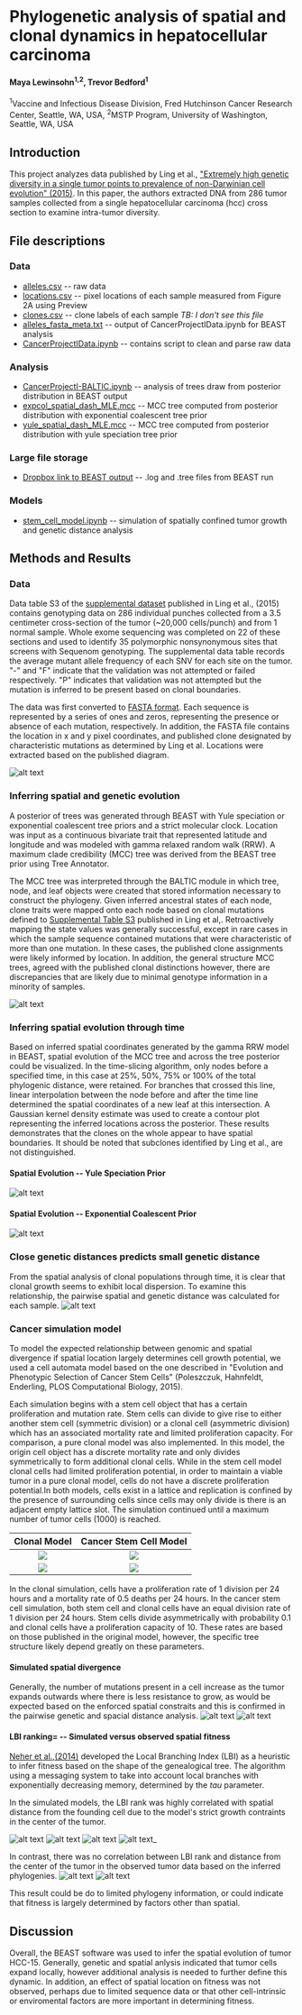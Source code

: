 # Phylogenetic analysis of spatial and clonal dynamics in hepatocellular carcinoma

#### Maya Lewinsohn<sup>1,2</sup>, Trevor Bedford<sup>1</sup>

<sup>1</sup>Vaccine and Infectious Disease Division, Fred Hutchinson Cancer Research Center, Seattle, WA, USA, <sup>2</sup>MSTP Program, University of Washington, Seattle, WA, USA

## Introduction

This project analyzes data published by Ling et al., ["Extremely high genetic diversity in a single tumor points to prevalence of non-Darwinian cell evolution" (2015)](http://www.pnas.org/content/112/47/E6496.full). In this paper, the authors extracted DNA from 286 tumor samples collected from a single hepatocellular carcinoma (hcc) cross section to examine intra-tumor diversity.
## File descriptions

### Data

* [alleles.csv](data/alleles.csv) -- raw data
* [locations.csv](data/locations.csv) -- pixel locations of each sample measured from Figure 2A using Preview
* [clones.csv](data/clones.csv) -- clone labels of each sample *TB: I don't see this file*
* [alleles_fasta_meta.txt](data/alleles_fasta_meta.txt) -- output of CancerProjectIData.ipynb for BEAST analysis
* [CancerProjectIData.ipynb](data/CancerProjectIData.ipynb) -- contains script to clean and parse raw data

### Analysis

* [CancerProjectI-BALTIC.ipynb](CancerProjectI-BALTIC.ipynb) -- analysis of trees draw from posterior distribution in BEAST output
* [expcol_spatial_dash_MLE.mcc](expcol_spatial_dash_MLE.mcc) -- MCC tree computed from posterior distribution with exponential coalescent tree prior
* [yule_spatial_dash_MLE.mcc](expcol_spatial_dash_MLE.mcc) -- MCC tree computed from posterior distribution with yule speciation tree prior
### Large file storage
* [Dropbox link to BEAST output](https://www.dropbox.com/s/1y90xn91d2d1s0v/maya.zip?dl=0) -- .log and .tree files from BEAST run

### Models

* [stem_cell_model.ipynb](stem_cell_model.ipynb) -- simulation of spatially confined tumor growth and genetic distance analysis 

## Methods and Results

### Data
Data table S3 of the [supplemental dataset](http://www.pnas.org/content/112/47/E6496.abstract?tab=ds) published in Ling et al., (2015)  contains genotyping data on 286 individual punches collected from a 3.5 centimeter cross-section of the tumor (~20,000 cells/punch) and from 1 normal sample. Whole exome sequencing was completed on 22 of these sections and used to identify 35 polymorphic nonsynonymous sites that screens with Sequenom genotyping. The supplemental data table records the average mutant allele frequency of each SNV for each site on the tumor. "-" and "F" indicate that the validation was not attempted or failed respectively. "P" indicates that validation was not attempted but the mutation is inferred to be present based on clonal boundaries. 

The data was first converted to [FASTA format](data/alleles_fasta_meta.txt). Each sequence is represented by a series of ones and zeros, representing the presence or absence of each mutation, respectively. In addition, the FASTA file contains the location in x and y pixel coordinates, and published clone designated by characteristic mutations as determined by Ling et al. Locations were extracted based on the published diagram. 

![alt text](figures/mutation_clone_map.PNG "Published Clone Map")

### Inferring spatial and genetic evolution 

A posterior of trees was generated through BEAST with Yule speciation or exponential coalescent tree priors and a strict molecular clock. Location was input as a continuous bivariate trait that represented latitude and longitude and was modeled with gamma relaxed random walk (RRW). A maximum clade credibility (MCC) tree was derived from the BEAST tree prior using Tree Annotator. 

The MCC tree was interpreted through the BALTIC module in which tree, node, and leaf objects were created that stored information necessary to construct the phylogeny. Given inferred ancestral states of each node, clone traits were mapped onto each node based on clonal mutations defined to [Supplemental Table S3](http://www.pnas.org/content/112/47/E6496.abstract?tab=ds) published in Ling et al,. Retroactively mapping the state values was generally successful, except in rare cases in which the sample sequence contained mutations that were characteristic of more than one mutation. In these cases, the published clone assignments were likely informed by location. In addition, the general structure MCC trees, agreed with the published clonal distinctions however, there are discrepancies that are likely due to minimal genotype information in a minority of samples.

![alt text](figures/yule_expcol_unrootedTree.png)

### Inferring spatial evolution through time
Based on inferred spatial coordinates generated by the gamma RRW model in BEAST, spatial evolution of the MCC tree and across the tree posterior could be visualized. In the time-slicing algorithm, only nodes before a specified time, in this case at 25%, 50%, 75% or 100% of the total phylogenic distance, were retained. For branches that crossed this line, linear interpolation between the node before and after the time line determined the spatial coordinates of a new leaf at this intersection. A Gaussian kernel density estimate was used to create a contour plot representing the inferred locations across the posterior. These results demonstrates that the clones on the whole appear to have spatial boundaries. It should be noted that subclones identified by Ling et al., are not distinguished. 

#### Spatial Evolution -- Yule Speciation Prior
![alt text](figures/yule_kde_contour_MCC.png "Spatial Evolution, Yule Speciation Prior") 
#### Spatial Evolution -- Exponential Coalescent Prior
![alt text](figures/expcol_kde_contour_MCC.png "Spatial Evolution, Exponential Coalescent Prior")
### Close genetic distances predicts small genetic distance

From the spatial analysis of clonal populations through time, it is clear that clonal growth seems to exhibit local dispersion. To examine this relationship, the pairwise spatial and genetic distance was calculated for each sample. 
![alt text](figures/expcol_yule_genetic_spatial_scatter.png) 

### Cancer simulation model

To model the expected relationship between genomic and spatial divergence if spatial location largely determines cell growth potential,  we used a cell automata model based on the one described in "Evolution and Phenotypic Selection of Cancer Stem Cells" (Poleszczuk, Hahnfeldt, Enderling, PLOS Computational Biology, 2015). 

Each simulation begins with a stem cell object that has a certain proliferation and mutation rate. Stem cells can divide to give rise to either another stem cell (symmetric division) or a clonal cell (asymmetric division) which has an associated mortality rate and limited proliferation capacity. For comparison, a pure clonal model was also implemented. In this model, the origin cell object has a discrete mortality rate and only divides symmetrically to form additional clonal cells. While in the stem cell model clonal cells had limited proliferation potential, in order to maintain a viable tumor in a pure clonal model, cells do not have a discrete proliferation potential.In both models, cells exist in a lattice and replication is confined by the presence of surrounding cells since cells may only divide is there is an adjacent empty lattice slot. The simulation continued until a maximum number of tumor cells (1000) is reached.


Clonal Model                                   |  Cancer Stem Cell Model
:---------------------------------------------:|:-----------------------------------------------:
![](figures/simultation_genealogy_tree_CC.png) |  ![](figures/simultation_genealogy_tree_CSC.png)
![](figures/CCsimultation_alive_cells.png)     |  ![](figures/CSCsimultation_alive_cells.png)

In the clonal simulation, cells have a proliferation rate of 1 division per 24 hours and a mortality rate of 0.5 deaths per 24 hours. In the cancer stem cell simulation, both stem cell and clonal cells have an equal division rate of 1 division per 24 hours. Stem cells divide asymmetrically with probability 0.1 and clonal cells have a proliferation capacity of 10. These rates are based on those published in the original model, however, the specific tree structure likely depend greatly on these parameters. 

#### Simulated spatial divergence
Generally, the number of mutations present in a cell increase as the tumor expands outwards where there is less resistance to grow, as would be expected based on the enforced spatial constraits and this is confirmed in the pairwise genetic and spacial distance analysis. 
![alt text](figures/CSCsimultation_genetic_pair.png) 
![alt text](figures/CCsimultation_genetic_pair.png) 

#### LBI ranking= -- Simulated versus observed spatial fitness

[Neher et al.,(2014)](https://www.ncbi.nlm.nih.gov/pmc/articles/PMC4227306/) developed the Local Branching Index (LBI) as a heuristic to infer fitness based on the shape of the genealogical tree. The algorithm using a messaging system to take into account local branches with exponentially decreasing memory, determined by the $tau$  parameter. 

In the simulated models, the LBI rank was highly correlated with spatial distance from the founding cell due to the model's strict growth contraints in the center of the tumor.

![alt text](figures/CCsimultation_spatial_LBI_CSC.png)
![alt text](figures/CCsimultation_spatial_LBI_CC.png)
![alt text](figures/CSCsimultation_distance_LBI.png)
![alt text](figures/CCsimultation_distance_LBI.png)_

In contrast, there was no correlation between LBI rank and distance from the center of the tumor in the observed tumor data based on the inferred phylogenies. 
![alt text](figures/expcol_yule_lbi_rank.png)
![alt text](figures/expcol_yule_lbi_rank_scatter.png)

This result could be do to limited phylogeny information, or could indicate that fitness is largely determined by factors other than spatial. 

## Discussion
Overall, the BEAST software was used to infer the spatial evolution of tumor HCC-15. Generally, genetic and spatial anlysis indicated that tumor cells expand locally, however additional analysis is needed to further define this dynamic. In addition, an effect of spatial location on fitness was not observed, perhaps due to limited sequence data or that other cell-intrinsic or enviromental factors are more important in determining fitness.  








